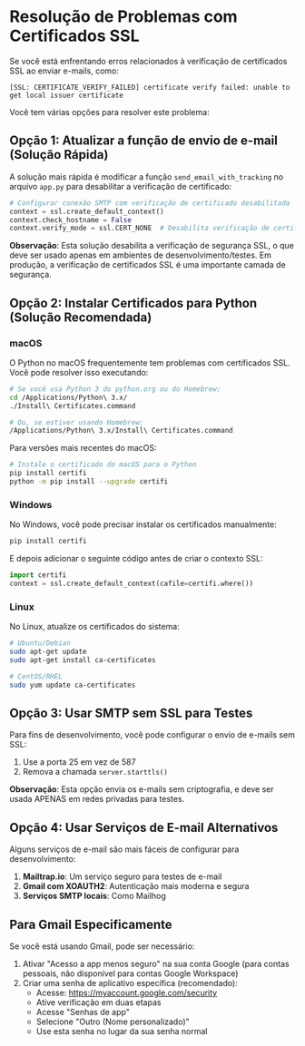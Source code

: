 # Resolução de Problemas com Certificados SSL

Se você está enfrentando erros relacionados à verificação de certificados SSL ao enviar e-mails, como:

```
[SSL: CERTIFICATE_VERIFY_FAILED] certificate verify failed: unable to get local issuer certificate
```

Você tem várias opções para resolver este problema:

## Opção 1: Atualizar a função de envio de e-mail (Solução Rápida)

A solução mais rápida é modificar a função `send_email_with_tracking` no arquivo `app.py` para desabilitar a verificação de certificado:

```python
# Configurar conexão SMTP com verificação de certificado desabilitada
context = ssl.create_default_context()
context.check_hostname = False
context.verify_mode = ssl.CERT_NONE  # Desabilita verificação de certificado
```

**Observação**: Esta solução desabilita a verificação de segurança SSL, o que deve ser usado apenas em ambientes de desenvolvimento/testes. Em produção, a verificação de certificados SSL é uma importante camada de segurança.

## Opção 2: Instalar Certificados para Python (Solução Recomendada)

### macOS

O Python no macOS frequentemente tem problemas com certificados SSL. Você pode resolver isso executando:

```bash
# Se você usa Python 3 do python.org ou do Homebrew:
cd /Applications/Python\ 3.x/
./Install\ Certificates.command

# Ou, se estiver usando Homebrew:
/Applications/Python\ 3.x/Install\ Certificates.command
```

Para versões mais recentes do macOS:

```bash
# Instale o certificado do macOS para o Python
pip install certifi
python -m pip install --upgrade certifi
```

### Windows

No Windows, você pode precisar instalar os certificados manualmente:

```bash
pip install certifi
```

E depois adicionar o seguinte código antes de criar o contexto SSL:

```python
import certifi
context = ssl.create_default_context(cafile=certifi.where())
```

### Linux

No Linux, atualize os certificados do sistema:

```bash
# Ubuntu/Debian
sudo apt-get update
sudo apt-get install ca-certificates

# CentOS/RHEL
sudo yum update ca-certificates
```

## Opção 3: Usar SMTP sem SSL para Testes

Para fins de desenvolvimento, você pode configurar o envio de e-mails sem SSL:

1. Use a porta 25 em vez de 587
2. Remova a chamada `server.starttls()`

**Observação**: Esta opção envia os e-mails sem criptografia, e deve ser usada APENAS em redes privadas para testes.

## Opção 4: Usar Serviços de E-mail Alternativos

Alguns serviços de e-mail são mais fáceis de configurar para desenvolvimento:

1. **Mailtrap.io**: Um serviço seguro para testes de e-mail
2. **Gmail com XOAUTH2**: Autenticação mais moderna e segura
3. **Serviços SMTP locais**: Como Mailhog

## Para Gmail Especificamente

Se você está usando Gmail, pode ser necessário:

1. Ativar "Acesso a app menos seguro" na sua conta Google (para contas pessoais, não disponível para contas Google Workspace)
2. Criar uma senha de aplicativo específica (recomendado):
   - Acesse: https://myaccount.google.com/security
   - Ative verificação em duas etapas
   - Acesse "Senhas de app"
   - Selecione "Outro (Nome personalizado)"
   - Use esta senha no lugar da sua senha normal